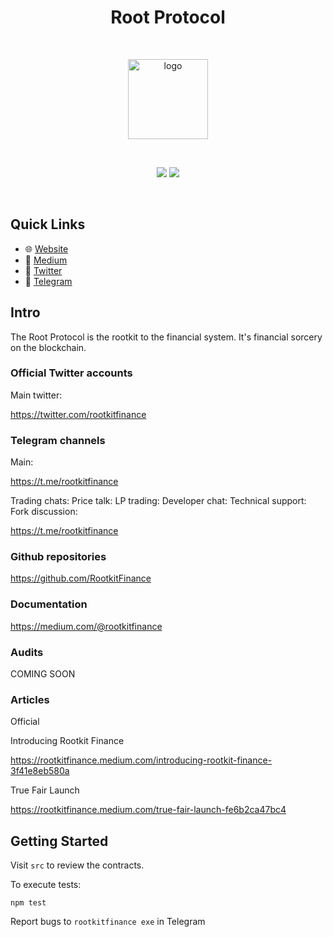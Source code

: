 <div align="center">

  <h1>Root Protocol</h1>
  <br>

<a href="https://rootkit.finance/"><img src="https://rootkit.finance/images/icons/icon-128x128.png" width="128" alt="logo"></a>

  <br>

[![](https://img.shields.io/badge/telegram-t.me/rootkitfinance-blue.svg)](https://t.me/rootkitfinance) [![](https://img.shields.io/badge/twitter-%40rootkitfinance-blue.svg)](https://twitter.com/rootkitfinance)

</div>

<br>

## Quick Links

- 🌐 [Website](https://rootkit.finance/)
- 📖 [Medium](https://medium.com/@rootkitfinance)
- 🔗 [Twitter](https://twitter.com/rootkitfinance)
- 🔗 [Telegram](https://t.me/rootkitfinance)

## Intro

The Root Protocol is the rootkit to the financial system. It's financial sorcery on the blockchain.

### Official Twitter accounts

Main twitter:

https://twitter.com/rootkitfinance

### Telegram channels

Main:

https://t.me/rootkitfinance

Trading chats:
Price talk:
LP trading:
Developer chat:
Technical support:
Fork discussion:

https://t.me/rootkitfinance

### Github repositories

https://github.com/RootkitFinance

### Documentation

https://medium.com/@rootkitfinance

### Audits

COMING SOON

### Articles

Official

Introducing Rootkit Finance

https://rootkitfinance.medium.com/introducing-rootkit-finance-3f41e8eb580a

True Fair Launch

https://rootkitfinance.medium.com/true-fair-launch-fe6b2ca47bc4

## Getting Started

Visit `src` to review the contracts.

To execute tests:

```
npm test
```

Report bugs to `rootkitfinance exe` in Telegram
